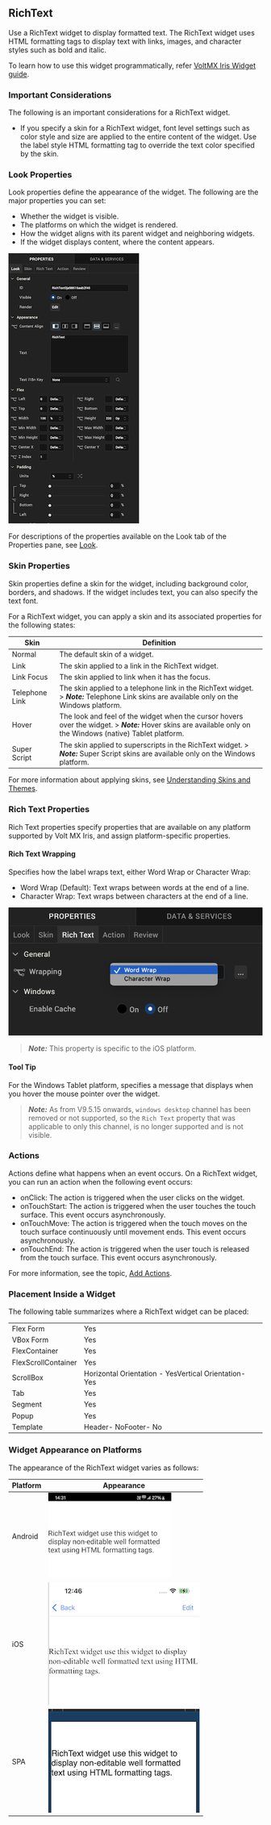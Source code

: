                            


RichText
--------

Use a RichText widget to display formatted text. The RichText widget uses HTML formatting tags to display text with links, images, and character styles such as bold and italic.

To learn how to use this widget programmatically, refer [VoltMX Iris Widget guide](../../../Iris/iris_widget_prog_guide/Content/RichText.md).

### Important Considerations

The following is an important considerations for a RichText widget.

*   If you specify a skin for a RichText widget, font level settings such as color style and size are applied to the entire content of the widget. Use the label style HTML formatting tag to override the text color specified by the skin.

### Look Properties

Look properties define the appearance of the widget. The following are the major properties you can set:

*   Whether the widget is visible.
*   The platforms on which the widget is rendered.
*   How the widget aligns with its parent widget and neighboring widgets.
*   If the widget displays content, where the content appears.

![](Resources/Images/richtext_look.png)

For descriptions of the properties available on the Look tab of the Properties pane, see [Look](Look.md#Flex).

### Skin Properties

Skin properties define a skin for the widget, including background color, borders, and shadows. If the widget includes text, you can also specify the text font.

For a RichText widget, you can apply a skin and its associated properties for the following states:

  
| Skin | Definition |
| --- | --- |
| Normal | The default skin of a widget. |
| Link | The skin applied to a link in the RichText widget. |
| Link Focus | The skin applied to link when it has the focus. |
| Telephone Link | The skin applied to a telephone link in the RichText widget. > **_Note:_** Telephone Link skins are available only on the Windows platform. |
| Hover | The look and feel of the widget when the cursor hovers over the widget. > **_Note:_** Hover skins are available only on the Windows (native) Tablet platform. |
| Super Script | The skin applied to superscripts in the RichText widget. > **_Note:_** Super Script skins are available only on the Windows platform. |

For more information about applying skins, see [Understanding Skins and Themes](Customizing_the_Look_and_Feel_with_Skins.md).

### Rich Text Properties

Rich Text properties specify properties that are available on any platform supported by Volt MX Iris, and assign platform-specific properties.

#### Rich Text Wrapping

Specifies how the label wraps text, either Word Wrap or Character Wrap:

*   Word Wrap (Default): Text wraps between words at the end of a line.
*   Character Wrap: Text wraps between characters at the end of a line.

![](Resources/Images/richtext.png)

> **_Note:_** This property is specific to the iOS platform.

#### Tool Tip

For the Windows Tablet platform, specifies a message that displays when you hover the mouse pointer over the widget.

> **_Note:_** As from V9.5.15 onwards, `windows desktop` channel has been removed or not supported, so the `Rich Text` property that was applicable to only this channel, is no longer supported and is not visible.


### Actions

Actions define what happens when an event occurs. On a RichText widget, you can run an action when the following event occurs:

*   onClick: The action is triggered when the user clicks on the widget.
*   onTouchStart: The action is triggered when the user touches the touch surface. This event occurs asynchronously.
*   onTouchMove: The action is triggered when the touch moves on the touch surface continuously until movement ends. This event occurs asynchronously.
*   onTouchEnd: The action is triggered when the user touch is released from the touch surface. This event occurs asynchronously.

For more information, see the topic, [Add Actions](working_with_Action_Editor.md).

### Placement Inside a Widget

The following table summarizes where a RichText widget can be placed:

<table style="mc-table-style: url('Resources/TableStyles/Basic.css');" class="TableStyle-Basic" cellspacing="0"><colgroup><col class="TableStyle-Basic-Column-Column1"> <col class="TableStyle-Basic-Column-Column1"></colgroup><tbody><tr class="TableStyle-Basic-Body-Body1"><td class="TableStyle-Basic-BodyE-Column1-Body1">Flex Form</td><td class="TableStyle-Basic-BodyD-Column1-Body1">Yes</td></tr><tr class="TableStyle-Basic-Body-Body1"><td class="TableStyle-Basic-BodyE-Column1-Body1">VBox Form</td><td class="TableStyle-Basic-BodyD-Column1-Body1">Yes</td></tr><tr class="TableStyle-Basic-Body-Body1"><td class="TableStyle-Basic-BodyE-Column1-Body1">FlexContainer</td><td class="TableStyle-Basic-BodyD-Column1-Body1">Yes</td></tr><tr class="TableStyle-Basic-Body-Body1"><td class="TableStyle-Basic-BodyE-Column1-Body1">FlexScrollContainer</td><td class="TableStyle-Basic-BodyD-Column1-Body1">Yes</td></tr><tr class="TableStyle-Basic-Body-Body1"><td class="TableStyle-Basic-BodyE-Column1-Body1">ScrollBox</td><td class="TableStyle-Basic-BodyD-Column1-Body1">Horizontal Orientation - YesVertical Orientation- Yes</td></tr><tr class="TableStyle-Basic-Body-Body1"><td class="TableStyle-Basic-BodyE-Column1-Body1">Tab</td><td class="TableStyle-Basic-BodyD-Column1-Body1">Yes</td></tr><tr class="TableStyle-Basic-Body-Body1"><td class="TableStyle-Basic-BodyE-Column1-Body1">Segment</td><td class="TableStyle-Basic-BodyD-Column1-Body1">Yes</td></tr><tr class="TableStyle-Basic-Body-Body1"><td class="TableStyle-Basic-BodyE-Column1-Body1">Popup</td><td class="TableStyle-Basic-BodyD-Column1-Body1">Yes</td></tr><tr class="TableStyle-Basic-Body-Body1"><td class="TableStyle-Basic-BodyB-Column1-Body1">Template&nbsp;</td><td class="TableStyle-Basic-BodyA-Column1-Body1">Header- NoFooter- No</td></tr></tbody></table>

### Widget Appearance on Platforms

The appearance of the RichText widget varies as follows:

  
| Platform | Appearance |
| --- | --- |
| Android | ![](Resources/Images/rt-and.png) |
| iOS | ![](Resources/Images/rt-ip.png) |
| SPA | ![](Resources/Images/rt-andtc.png) |


